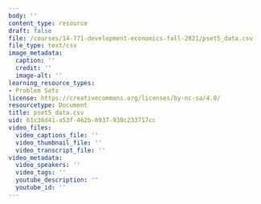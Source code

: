 ```yaml
---
body: ''
content_type: resource
draft: false
file: /courses/14-771-development-economics-fall-2021/pset5_data.csv
file_type: text/csv
image_metadata:
  caption: ''
  credit: ''
  image-alt: ''
learning_resource_types:
- Problem Sets
license: https://creativecommons.org/licenses/by-nc-sa/4.0/
resourcetype: Document
title: pset5_data.csv
uid: 61c36d41-a53f-462b-8937-930c233717cc
video_files:
  video_captions_file: ''
  video_thumbnail_file: ''
  video_transcript_file: ''
video_metadata:
  video_speakers: ''
  video_tags: ''
  youtube_description: ''
  youtube_id: ''
---
```

